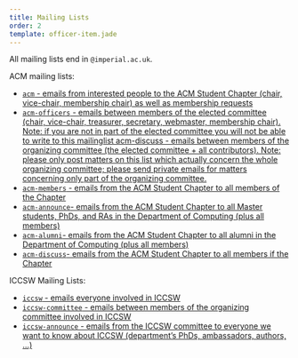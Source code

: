 ```yaml
---
title: Mailing Lists
order: 2
template: officer-item.jade
---
```


All mailing lists end in ``@imperial.ac.uk``.

ACM mailing lists:

* [``acm`` - emails from interested people to the ACM Student Chapter (chair, vice-chair, membership chair) as well as membership requests][1]
* [``acm-officers`` - emails between members of the elected committee
  (chair, vice-chair, treasurer, secretary, webmaster, membership chair). Note:
  if you are not in part of the elected committee you will not be able to write
  to this mailinglist acm-discuss - emails between members of the organizing
  committee (the elected committee + all contributors). Note: please only post
  matters on this list which actually concern the whole organizing committee;
  please send private emails for matters concerning only part of the organizing
  committee.][2]
* [``acm-members`` - emails from the ACM Student Chapter to all members of the Chapter][3]
* [``acm-announce``- emails from the ACM Student Chapter to all Master students, PhDs, and RAs in the Department of Computing (plus all members)][4]
* [``acm-alumni``- emails from the ACM Student Chapter to all alumni in the Department of Computing (plus all members)][7]
* [``acm-discuss``- emails from the ACM Student Chapter to all members if the Chapter][8]

ICCSW Mailing Lists:

* [``iccsw`` - emails everyone involved in ICCSW][9]
* [``iccsw-committee`` - emails between members of the organizing committee involved in ICCSW][5]
* [``iccsw-announce`` - emails from the ICCSW committee to everyone we want to know about ICCSW (department’s PhDs, ambassadors, authors, …)][6]


[1]: https://mailman.ic.ac.uk/mailman/listinfo/acm
[2]: https://mailman.ic.ac.uk/mailman/listinfo/acm-officers
[3]: https://mailman.ic.ac.uk/mailman/listinfo/acm-members
[4]: https://mailman.ic.ac.uk/mailman/listinfo/acm-announce
[5]: https://mailman.ic.ac.uk/mailman/listinfo/iccsw-committee
[6]: https://mailman.ic.ac.uk/mailman/listinfo/iccsw-announce
[7]: https://mailman.ic.ac.uk/mailman/listinfo/acm-alumni
[8]: https://mailman.ic.ac.uk/mailman/listinfo/acm-discuss
[9]: https://mailman.ic.ac.uk/mailman/listinfo/iccsw
